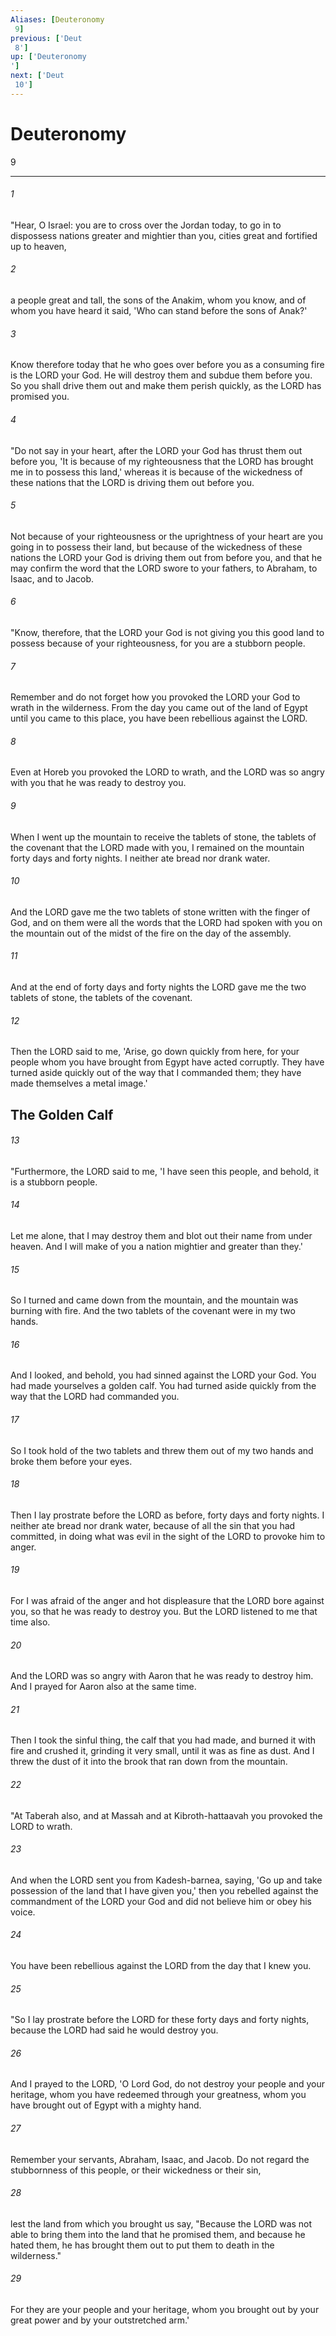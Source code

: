 ```yaml
---
Aliases: [Deuteronomy 9]
previous: ['Deut 8']
up: ['Deuteronomy']
next: ['Deut 10']
---
```

# Deuteronomy 9

***
 

###### 1 
"Hear, O Israel: you are to cross over the Jordan today, to go in to dispossess nations greater and mightier than you, cities great and fortified up to heaven,  

###### 2 
a people great and tall, the sons of the Anakim, whom you know, and of whom you have heard it said, 'Who can stand before the sons of Anak?'  

###### 3 
Know therefore today that he who goes over before you as a consuming fire is the LORD your God. He will destroy them and subdue them before you. So you shall drive them out and make them perish quickly, as the LORD has promised you.  

###### 4 
"Do not say in your heart, after the LORD your God has thrust them out before you, 'It is because of my righteousness that the LORD has brought me in to possess this land,' whereas it is because of the wickedness of these nations that the LORD is driving them out before you.  

###### 5 
Not because of your righteousness or the uprightness of your heart are you going in to possess their land, but because of the wickedness of these nations the LORD your God is driving them out from before you, and that he may confirm the word that the LORD swore to your fathers, to Abraham, to Isaac, and to Jacob.  

###### 6 
"Know, therefore, that the LORD your God is not giving you this good land to possess because of your righteousness, for you are a stubborn people.  

###### 7 
Remember and do not forget how you provoked the LORD your God to wrath in the wilderness. From the day you came out of the land of Egypt until you came to this place, you have been rebellious against the LORD.  

###### 8 
Even at Horeb you provoked the LORD to wrath, and the LORD was so angry with you that he was ready to destroy you.  

###### 9 
When I went up the mountain to receive the tablets of stone, the tablets of the covenant that the LORD made with you, I remained on the mountain forty days and forty nights. I neither ate bread nor drank water.  

###### 10 
And the LORD gave me the two tablets of stone written with the finger of God, and on them were all the words that the LORD had spoken with you on the mountain out of the midst of the fire on the day of the assembly.  

###### 11 
And at the end of forty days and forty nights the LORD gave me the two tablets of stone, the tablets of the covenant.  

###### 12 
Then the LORD said to me, 'Arise, go down quickly from here, for your people whom you have brought from Egypt have acted corruptly. They have turned aside quickly out of the way that I commanded them; they have made themselves a metal image.'  ## The Golden Calf  

###### 13 
"Furthermore, the LORD said to me, 'I have seen this people, and behold, it is a stubborn people.  

###### 14 
Let me alone, that I may destroy them and blot out their name from under heaven. And I will make of you a nation mightier and greater than they.'  

###### 15 
So I turned and came down from the mountain, and the mountain was burning with fire. And the two tablets of the covenant were in my two hands.  

###### 16 
And I looked, and behold, you had sinned against the LORD your God. You had made yourselves a golden calf. You had turned aside quickly from the way that the LORD had commanded you.  

###### 17 
So I took hold of the two tablets and threw them out of my two hands and broke them before your eyes.  

###### 18 
Then I lay prostrate before the LORD as before, forty days and forty nights. I neither ate bread nor drank water, because of all the sin that you had committed, in doing what was evil in the sight of the LORD to provoke him to anger.  

###### 19 
For I was afraid of the anger and hot displeasure that the LORD bore against you, so that he was ready to destroy you. But the LORD listened to me that time also.  

###### 20 
And the LORD was so angry with Aaron that he was ready to destroy him. And I prayed for Aaron also at the same time.  

###### 21 
Then I took the sinful thing, the calf that you had made, and burned it with fire and crushed it, grinding it very small, until it was as fine as dust. And I threw the dust of it into the brook that ran down from the mountain.  

###### 22 
"At Taberah also, and at Massah and at Kibroth-hattaavah you provoked the LORD to wrath.  

###### 23 
And when the LORD sent you from Kadesh-barnea, saying, 'Go up and take possession of the land that I have given you,' then you rebelled against the commandment of the LORD your God and did not believe him or obey his voice.  

###### 24 
You have been rebellious against the LORD from the day that I knew you.  

###### 25 
"So I lay prostrate before the LORD for these forty days and forty nights, because the LORD had said he would destroy you.  

###### 26 
And I prayed to the LORD, 'O Lord God, do not destroy your people and your heritage, whom you have redeemed through your greatness, whom you have brought out of Egypt with a mighty hand.  

###### 27 
Remember your servants, Abraham, Isaac, and Jacob. Do not regard the stubbornness of this people, or their wickedness or their sin,  

###### 28 
lest the land from which you brought us say, "Because the LORD was not able to bring them into the land that he promised them, and because he hated them, he has brought them out to put them to death in the wilderness."  

###### 29 
For they are your people and your heritage, whom you brought out by your great power and by your outstretched arm.'
